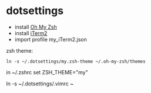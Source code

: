 # dotsettings

- install [Oh My Zsh](https://github.com/ohmyzsh/ohmyzsh)
- install [iTerm2](https://iterm2.com/)
- import profile my_iTerm2.json

zsh theme: 
```
ln -s ~/.dotsettings/my.zsh-theme ~/.oh-my-zsh/themes
```

in ~/.zshrc set ZSH_THEME="my" 


ln -s ~/.dotsettings/.vimrc ~
